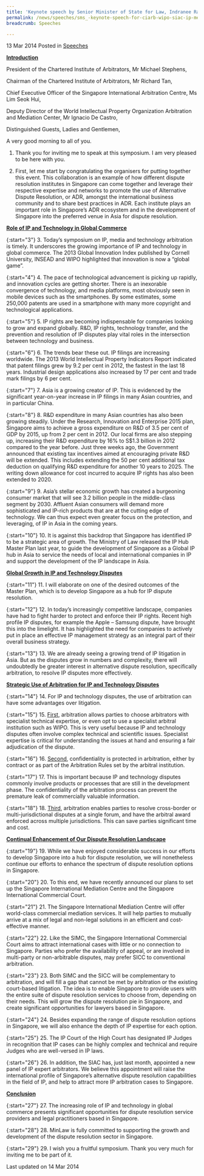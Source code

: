 ```yaml
---
title: 'Keynote speech by Senior Minister of State for Law, Indranee Rajah SC, at the CIArb-WIPO-SIAC IP Media and Technology Arbitration Symposium'
permalink: /news/speeches/sms_-keynote-speech-for-ciarb-wipo-siac-ip-media-and-technology-
breadcrumb: Speeches

---
```



13 Mar 2014 Posted in [Speeches](/news/speeches)


**<u>Introduction</u>**

President of the Chartered Institute of Arbitrators, Mr Michael Stephens,

Chairman of the Chartered Institute of Arbitrators, Mr Richard Tan,

Chief Executive Officer of the Singapore International Arbitration Centre, Ms Lim Seok Hui,

Deputy Director of the World Intellectual Property Organization Arbitration and Mediation Center, Mr Ignacio De Castro,

Distinguished Guests, Ladies and Gentlemen, 

A very good morning to all of you.

1. Thank you for inviting me to speak at this symposium.  I am very pleased to be here with you.

2. First, let me start by congratulating the organisers for putting together this event. This collaboration is an example of how different dispute resolution institutes in Singapore can come together and leverage their respective expertise and networks to promote the use of Alternative Dispute Resolution, or ADR, amongst the international business community and to share best practices in ADR.  Each institute plays an important role in Singapore’s ADR ecosystem and in the development of Singapore into the preferred venue in Asia for dispute resolution.

**<u>Role of IP and Technology in Global Commerce </u>**

{:start="3"}
3. Today’s symposium on IP, media and technology arbitration is timely.  It underscores the growing importance of IP and technology in global commerce.  The 2013 Global Innovation Index published by Cornell University, INSEAD and WIPO highlighted that innovation is now a “global game”. 

 
{:start="4"}
4. The pace of technological advancement is picking up rapidly, and innovation cycles are getting shorter.  There is an inexorable convergence of technology, and media platforms, most obviously seen in mobile devices such as the smartphones.  By some estimates, some 250,000 patents are used in a smartphone with many more copyright and technological applications.        

 
{:start="5"}
5. IP rights are becoming indispensable for companies looking to grow and expand globally. R&D, IP rights, technology transfer, and the prevention and resolution of IP disputes play vital roles in the intersection between technology and business.

 
{:start="6"}
6. The trends bear these out.  IP filings are increasing worldwide.  The 2013 World Intellectual Property Indicators Report indicated that patent filings grew by 9.2 per cent in 2012, the fastest in the last 18 years.  Industrial design applications also increased by 17 per cent and trade mark filings by 6 per cent.

 
{:start="7"}
7. Asia is a growing creator of IP.  This is evidenced by the significant year-on-year increase in IP filings in many Asian countries, and in particular China.

 
{:start="8"}
8. R&D expenditure in many Asian countries has also been growing steadily.   Under the Research, Innovation and Enterprise 2015 plan, Singapore aims to achieve a gross expenditure on R&D of 3.5 per cent of GDP by 2015, up from 2 per cent in 2012.  Our local firms are also stepping up, increasing their R&D expenditure by 16% to S$1.3 billion in 2012 compared to the year before.   Just three weeks ago, the Government announced that existing tax incentives aimed at encouraging private R&D will be extended.  This includes extending the 50 per cent additional tax deduction on qualifying R&D expenditure for another 10 years to 2025.  The writing down allowance for cost incurred to acquire IP rights has also been extended to 2020.

 
{:start="9"}
9. Asia’s stellar economic growth has created a burgeoning consumer market that will see 3.2 billion people in the middle-class segment by 2030.  Affluent Asian consumers will demand more sophisticated and IP-rich products that are at the cutting edge of technology.  We can thus expect even greater focus on the protection, and leveraging, of IP in Asia in the coming years.  

 
{:start="10"}
10. It is against this backdrop that Singapore has identified IP to be a strategic area of growth.  The Ministry of Law released the IP Hub Master Plan last year, to guide the development of Singapore as a Global IP hub in Asia to service the needs of local and international companies in IP and support the development of the IP landscape in Asia.


**<u>Global Growth in IP and Technology Disputes</u>**

{:start="11"}
11. I will elaborate on one of the desired outcomes of the Master Plan, which is to develop Singapore as a hub for IP dispute resolution. 

 
{:start="12"}
12. In today’s increasingly competitive landscape, companies have had to fight harder to protect and enforce their IP rights.  Recent high profile IP disputes, for example the Apple – Samsung dispute, have brought this into the limelight.  It has highlighted the need for companies to actively put in place an effective IP management strategy as an integral part of their overall business strategy.  

 
{:start="13"}
13. We are already seeing a growing trend of IP litigation in Asia.  But as the disputes grow in numbers and complexity, there will undoubtedly be greater interest in alternative dispute resolution, specifically arbitration, to resolve IP disputes more effectively.

**<u>Strategic Use of Arbitration for IP and Technology Disputes</u>**

{:start="14"}
14. For IP and technology disputes, the use of arbitration can have some advantages over litigation.

{:start="15"}
15. <u>First</u>, arbitration allows parties to choose arbitrators with specialist technical expertise, or even opt to use a specialist arbitral institution such as WIPO.  This is very useful because IP and technology disputes often involve complex technical and scientific issues.  Specialist expertise is critical for understanding the issues at hand and ensuring a fair adjudication of the dispute.

 
{:start="16"}
16. <u>Second</u>, confidentiality is protected in arbitration, either by contract or as part of the Arbitration Rules set by the arbitral institution.  

 
{:start="17"}
17. This is important because IP and technology disputes commonly involve products or processes that are still in the development phase.  The confidentiality of the arbitration process can prevent the premature leak of commercially valuable information.  

 
{:start="18"}
18. <u>Third</u>, arbitration enables parties to resolve cross-border or multi-jurisdictional disputes at a single forum, and have the arbitral award enforced across multiple jurisdictions.  This can save parties significant time and cost.

**<u>Continual Enhancement of Our Dispute Resolution Landscape</u>**

{:start="19"}
19. While we have enjoyed considerable success in our efforts to develop Singapore into a hub for dispute resolution, we will nonetheless continue our efforts to enhance the spectrum of dispute resolution options in Singapore.

 
{:start="20"}
20. To this end, we have recently announced our plans to set up the Singapore International Mediation Centre and the Singapore International Commercial Court.

 
{:start="21"}
21. The Singapore International Mediation Centre will offer world-class commercial mediation services.  It will help parties to mutually arrive at a mix of legal and non-legal solutions in an efficient and cost-effective manner. 

 
{:start="22"}
22. Like the SIMC, the Singapore International Commercial Court aims to attract international cases with little or no connection to Singapore.  Parties who prefer the availability of appeal, or are involved in multi-party or non-arbitrable disputes, may prefer SICC to conventional arbitration.

 
{:start="23"}
23. Both SIMC and the SICC will be complementary to arbitration, and will fill a gap that cannot be met by arbitration or the existing court-based litigation.  The idea is to enable Singapore to provide users with the entire suite of dispute resolution services to choose from, depending on their needs.  This will grow the dispute resolution pie in Singapore, and create significant opportunities for lawyers based in Singapore.  

 
{:start="24"}
24. Besides expanding the range of dispute resolution options in Singapore, we will also enhance the depth of IP expertise for each option. 

 
{:start="25"}
25. The IP Court of the High Court has designated IP Judges in recognition that IP cases can be highly complex and technical and require Judges who are well-versed in IP laws.  

 
{:start="26"}
26. In addition, the SIAC has, just last month, appointed a new panel of IP expert arbitrators.  We believe this appointment will raise the international profile of Singapore’s alternative dispute resolution capabilities in the field of IP, and help to attract more IP arbitration cases to Singapore.

**<u>Conclusion</u>**

{:start="27"}
27. The increasing role of IP and technology in global commerce presents significant opportunities for dispute resolution service providers and legal practitioners based in Singapore.

 
{:start="28"}
28. MinLaw is fully committed to supporting the growth and development of the dispute resolution sector in Singapore.   

 
{:start="29"}
29. I wish you a fruitful symposium.  Thank you very much for inviting me to be part of it. 



<p class="right-side-updated">Last updated on 14 Mar 2014</p>
